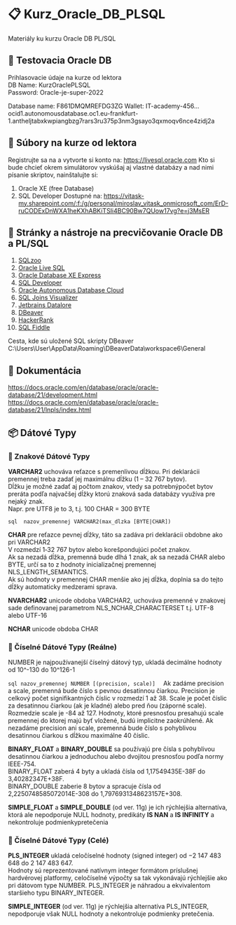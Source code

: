 # 📋 Kurz_Oracle_DB_PLSQL
Materiály ku kurzu Oracle DB PL/SQL

## 🧱 Testovacia Oracle DB 
Prihlasovacie údaje na kurze od lektora  
DB Name: KurzOraclePLSQL  
Password: Oracle-je-super-2022  

Database name: F861DMQMREFDG3ZG
Wallet: IT-academy-456...
ocid1.autonomousdatabase.oc1.eu-frankfurt-1.antheljtabxkwpiangbzg7rars3ru375p3nm3gsayo3qxmoqv6nce4zidj2a

## 📁 Súbory na kurze od lektora  
Registrujte sa na a vytvorte si konto na: https://livesql.oracle.com
Kto si bude chcieť okrem simulátorov vyskúšaj aj vlastné databázy a nad nimi písanie skriptov, nainštalujte si:
1. Oracle XE (free Database)
2. SQL Developer
Dostupné na: https://vitask-my.sharepoint.com/:f:/g/personal/miroslav_vitask_onmicrosoft_com/ErD-ruCODExDnWXA1heKXhABKiTSIi4BC90Bw7QUow17vg?e=j3MsER  

## 🧰 Stránky a nástroje na precvičovanie Oracle DB a PL/SQL
1. [SQLzoo](https://sqlzoo.net/wiki/SQL_Tutorial)  
2. [Oracle Live SQL](https://livesql.oracle.com/apex/f?p=590:1000)
3. [Oracle Database XE Express](https://www.oracle.com/database/technologies/appdev/xe.html) 
3. [SQL Developer](https://www.oracle.com/database/sqldeveloper/) 
4. [Oracle Autonomous Database Cloud](https://www.oracle.com/autonomous-database/) 
5. [SQL Joins Visualizer](https://sql-joins.leopard.in.ua/)  
6. [Jetbrains Datalore](https://datalore.jetbrains.com)  
7. [DBeaver](https://dbeaver.io/)
8. [HackerRank](https://www.hackerrank.com/domains/sql)  
9. [SQL Fiddle](http://sqlfiddle.com/#!4/c0be1c/1)  

Cesta, kde sú uložené SQL skripty DBeaver
C:\Users\User\AppData\Roaming\DBeaverData\workspace6\General

## 📔 Dokumentácia
https://docs.oracle.com/en/database/oracle/oracle-database/21/development.html
https://docs.oracle.com/en/database/oracle/oracle-database/21/lnpls/index.html

## 📦 Dátové Typy
### 🎰 Znakové Dátové Typy
**VARCHAR2** uchováva reťazce s premenlivou dĺžkou. Pri deklarácii premennej treba zadať jej maximálnu dĺžku (1 – 32 767 bytov).   
Dĺžku je možné zadať aj počtom znakov, vtedy sa potrebnýpočet bytov preráta podľa najvačšej dĺžky ktorú znaková sada databázy využíva pre nejaký znak.  
Napr. pre UTF8 je to 3, t.j. 100 CHAR = 300 BYTE  

``sql 
nazov_premennej VARCHAR2(max_dlzka [BYTE|CHAR]) 
``

**CHAR** pre reťazce pevnej dĺžky, táto sa zadáva pri deklarácii obdobne ako pri VARCHAR2  
V rozmedzí 1‐32 767 bytov alebo korešpondujúci počet znakov.  
Ak sa nezadá dĺžka, premenná  bude dlhá 1 znak, ak sa nezadá CHAR alebo BYTE, určí sa to z hodnoty inicializačnej premennej NLS_LENGTH_SEMANTICS.  
Ak sú hodnoty v premennej CHAR menšie ako jej dĺžka, doplnia sa do  tejto dĺžky automaticky medzerami sprava.  

**NVARCHAR2** unicode obdoba VARCHAR2, uchováva premenné v znakovej sade definovanej parametrom NLS_NCHAR_CHARACTERSET t.j. UTF-8 alebo UTF-16  

**NCHAR** unicode obdoba CHAR  

### 🎱 Číselné Dátové Typy (Reálne)
NUMBER je najpoužívanejší číselný dátový typ, ukladá decimálne hodnoty od 10^-130 do 10^126-1  

``sql
nazov_premennej NUMBER [(precision, scale)] 
``
Ak zadáme precision a scale, premenná bude číslo s pevnou desatinnou čiarkou. 
Precision je  celkový počet signifikantných číslic v rozmedzí 1 až 38. Scale je počet číslic za desatinnou čiarkou  (ak je kladné) alebo pred ňou (záporné scale).   
Rozmedzie scale je -84 až 127. 
Hodnoty, ktoré  presnosťou presahujú scale premennej do ktorej majú byť vložené, budú implicitne zaokrúhlené. Ak nezadáme precision ani scale, premenná bude číslo s pohyblivou desatinnou čiarkou s dĺžkou  maximálne 40 číslic.  

**BINARY_FLOAT** a **BINARY_DOUBLE** sa používajú pre čísla s pohyblivou desatinnou čiarkou a  jednoduchou alebo dvojitou presnosťou podľa normy IEEE-754.   
BINARY_FLOAT zaberá 4 byty a ukladá čísla od 1,17549435E-38F do 3,40282347E+38F.  
BINARY_DOUBLE zaberie 8 bytov a spracuje čísla od 2,2250748585072014E-308 do 1,7976931348623157E+308.  

**SIMPLE_FLOAT** a **SIMPLE_DOUBLE** (od ver. 11g) je ich rýchlejšia alternatíva, ktorá ale nepodporuje NULL hodnoty, predikáty **IS NAN** a **IS INFINITY** a nekontroluje podmienkypretečenia

### 🎲 Číselné Dátové Typy (Celé)
**PLS_INTEGER** ukladá celočíselné hodnoty (signed integer) od −2 147 483 648 do 2 147 483 647.  
Hodnoty sú reprezentované natívnym integer formátom príslušnej hardvérovej platformy, celočíselné výpočty sa tak vykonávajú rýchlejšie ako pri dátovom type NUMBER. PLS_INTEGER je náhradou a ekvivalentom staršieho typu BINARY_INTEGER.  

**SIMPLE_INTEGER** (od ver. 11g) je rýchlejšia alternatíva PLS_INTEGER, nepodporuje však NULL hodnoty a nekontroluje podmienky pretečenia. 




